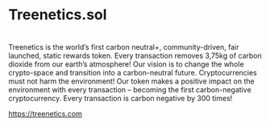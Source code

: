 # Treenetics.sol <h1>

Treenetics is the world’s first carbon neutral+, community-driven, fair launched, static rewards token. Every transaction removes 3,75kg of carbon dioxide from our earth’s atmosphere!
Our vision is to change the whole crypto-space and transition into a carbon-neutral future. Cryptocurrencies must not harm the environment! Our token makes a positive impact on the environment with every transaction – becoming the first carbon-negative cryptocurrency. Every transaction is carbon negative by 300 times!
  
https://treenetics.com
